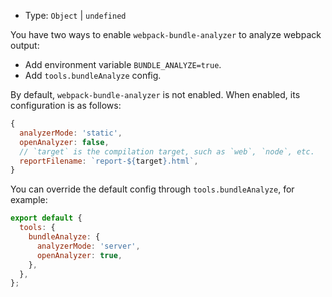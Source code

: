 - Type: `Object` | `undefined`

You have two ways to enable `webpack-bundle-analyzer` to analyze webpack output:

- Add environment variable `BUNDLE_ANALYZE=true`.
- Add `tools.bundleAnalyze` config.

By default, `webpack-bundle-analyzer` is not enabled. When enabled, its configuration is as follows:

```js
{
  analyzerMode: 'static',
  openAnalyzer: false,
  // `target` is the compilation target, such as `web`, `node`, etc.
  reportFilename: `report-${target}.html`,
}
```

You can override the default config through `tools.bundleAnalyze`, for example:

```js
export default {
  tools: {
    bundleAnalyze: {
      analyzerMode: 'server',
      openAnalyzer: true,
    },
  },
};
```
